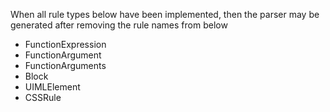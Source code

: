 When all rule types below have been implemented, then the parser may be generated after removing the rule names from below
  
  * FunctionExpression
  * FunctionArgument
  * FunctionArguments
  * Block
  * UIMLElement
  * CSSRule
